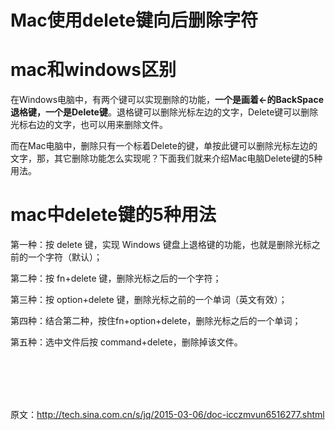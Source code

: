 # Mac使用delete键向后删除字符



# mac和windows区别
   在Windows电脑中，有两个键可以实现删除的功能，**一个是画着←的BackSpace退格键，一个是Delete键**。退格键可以删除光标左边的文字，Delete键可以删除光标右边的文字，也可以用来删除文件。

而在Mac电脑中，删除只有一个标着Delete的键，单按此键可以删除光标左边的文字，那，其它删除功能怎么实现呢？下面我们就来介绍Mac电脑Delete键的5种用法。

# mac中delete键的5种用法

第一种：按 delete 键，实现 Windows 键盘上退格键的功能，也就是删除光标之前的一个字符（默认）；

第二种：按 fn+delete 键，删除光标之后的一个字符；

第三种：按 option+delete 键，删除光标之前的一个单词（英文有效）；

第四种：结合第二种，按住fn+option+delete，删除光标之后的一个单词；

第五种：选中文件后按 command+delete，删除掉该文件。






<br><br><br><br>

原文：http://tech.sina.com.cn/s/jq/2015-03-06/doc-icczmvun6516277.shtml


